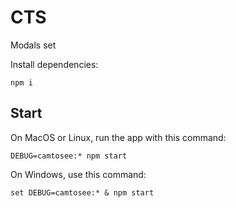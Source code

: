 # CTS
Modals set

Install dependencies:
```
npm i
```

## Start

On MacOS or Linux, run the app with this command:
```
DEBUG=camtosee:* npm start
```

On Windows, use this command:
```
set DEBUG=camtosee:* & npm start
```
